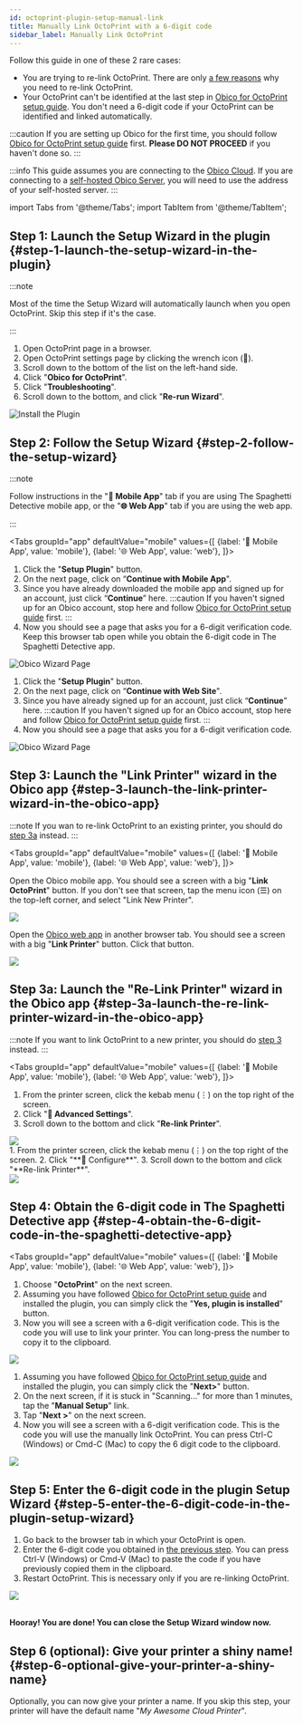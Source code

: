 ```yaml
---
id: octoprint-plugin-setup-manual-link
title: Manually Link OctoPrint with a 6-digit code
sidebar_label: Manually Link OctoPrint
---
```


Follow this guide in one of these 2 rare cases:

* You are trying to re-link OctoPrint. There are only [a few reasons](/docs/user-guides/relink-octoprint/) why you need to re-link OctoPrint.
* Your OctoPrint can't be identified at the last step in [Obico for OctoPrint setup guide](/docs/user-guides/octoprint-plugin-setup/). You don't need a 6-digit code if your OctoPrint can be identified and linked automatically.

:::caution
If you are setting up Obico for the first time, you should follow [Obico for OctoPrint setup guide](/docs/user-guides/octoprint-plugin-setup) first. **Please DO NOT PROCEED** if you haven't done so.
:::


:::info
This guide assumes you are connecting to the [Obico Cloud](https://app.obico.io). If you are connecting to a [self-hosted Obico Server](/docs/server-guides/), you will need to use the address of your self-hosted server.
:::


import Tabs from '@theme/Tabs';
import TabItem from '@theme/TabItem';

## Step 1: Launch the Setup Wizard in the plugin {#step-1-launch-the-setup-wizard-in-the-plugin}

:::note

Most of the time the Setup Wizard will automatically launch when you open OctoPrint. Skip this step if it's the case.

:::

1. Open OctoPrint page in a browser.
1. Open OctoPrint settings page by clicking the wrench icon (**🔧**).
1. Scroll down to the bottom of the list on the left-hand side.
1. Click "**Obico for OctoPrint**".
1. Click "**Troubleshooting**".
1. Scroll down to the bottom, and click "**Re-run Wizard**".

![Install the Plugin](/img/user-guides/setupguide/tsd-plugin-rerun-wizard.gif)

## Step 2: Follow the Setup Wizard {#step-2-follow-the-setup-wizard}

:::note

Follow instructions in the "**📱  Mobile App**" tab if you are using The Spaghetti Detective mobile app, or the "**🌐  Web App**" tab if you are using the web app.

:::

<Tabs
  groupId="app"
  defaultValue="mobile"
  values={[
    {label: '📱  Mobile App', value: 'mobile'},
    {label: '🌐  Web App', value: 'web'},
  ]}>
  <TabItem value="mobile">

1. Click the "**Setup Plugin**" button.
1. On the next page, click on “**Continue with Mobile App**".
1. Since you have already downloaded the mobile app and signed up for an account, just click “**Continue**” here.
  :::caution
  If you haven't signed up for an Obico account, stop here and follow [Obico for OctoPrint setup guide](/docs/user-guides/octoprint-plugin-setup) first.
  :::
1. Now you should see a page that asks you for a 6-digit verification code. Keep this browser tab open while you obtain the 6-digit code in The Spaghetti Detective app.

![Obico Wizard Page](/img/user-guides/setupguide/octoprint-plugin-verification-code.png)

  </TabItem>
  <TabItem value="web">

1. Click the "**Setup Plugin**" button.
1. On the next page, click on “**Continue with Web Site**".
1. Since you have already signed up for an account, just click “**Continue**” here.
  :::caution
  If you haven't signed up for an Obico account, stop here and follow [Obico for OctoPrint setup guide](/docs/user-guides/octoprint-plugin-setup) first.
  :::
1. Now you should see a page that asks you for a 6-digit verification code.

![Obico Wizard Page](/img/user-guides/setupguide/octoprint-plugin-verification-code.png)

  </TabItem>
</Tabs>

## Step 3: Launch the "Link Printer" wizard in the Obico app {#step-3-launch-the-link-printer-wizard-in-the-obico-app}

:::note
If you wan to re-link OctoPrint to an existing printer, you should do [step 3a](#step-3a-launch-the-re-link-printer-wizard-in-the-obico-app) instead.
:::

<Tabs
  groupId="app"
  defaultValue="mobile"
  values={[
    {label: '📱  Mobile App', value: 'mobile'},
    {label: '🌐  Web App', value: 'web'},
  ]}>
  <TabItem value="mobile">

Open the Obico mobile app. You should see a screen with a big "**Link OctoPrint**" button. If you don't see that screen, tap the menu icon (☰) on the top-left corner, and select "Link New Printer".

<div style={{display: "flex", justifyContent: "center"}}><img src="/img/user-guides/setupguide/launch-manual-link-mobile.jpg" /></div>

  </TabItem>
  <TabItem value="web">

Open the [Obico web app](https://app.obico.io/) in another browser tab. You should see a screen with a big "**Link Printer**" button.  Click that button.

<div style={{display: "flex", justifyContent: "center"}}><img src="/img/user-guides/setupguide/launch-manual-link-web.jpg" /></div>

  </TabItem>
</Tabs>

## Step 3a: Launch the "Re-Link Printer" wizard in the Obico app {#step-3a-launch-the-re-link-printer-wizard-in-the-obico-app}

:::note
If you want to link OctoPrint to a new printer, you should do [step 3](#step-3-launch-the-link-printer-wizard-in-the-obico-app) instead.
:::

<Tabs
  groupId="app"
  defaultValue="mobile"
  values={[
    {label: '📱  Mobile App', value: 'mobile'},
    {label: '🌐  Web App', value: 'web'},
  ]}>
  <TabItem value="mobile">

1. From the printer screen, click the kebab menu (⋮) on the top right of the screen.
2. Click "**🔧 Advanced Settings**".
3. Scroll down to the bottom and click "**Re-link Printer**".

<div style={{display: "flex", justifyContent: "center"}}><img src="/img/user-guides/setupguide/launch-relink-wizard-mobile.gif" /></div>

  </TabItem>
  <TabItem value="web">
1. From the printer screen, click the kebab menu (⋮) on the top right of the screen.
2. Click "**🔧 Configure**".
3. Scroll down to the bottom and click "**Re-link Printer**".

<div style={{display: "flex", justifyContent: "center"}}><img src="/img/user-guides/setupguide/launch-relink-wizard-web.gif" /></div>

  </TabItem>
</Tabs>


## Step 4: Obtain the 6-digit code in The Spaghetti Detective app {#step-4-obtain-the-6-digit-code-in-the-spaghetti-detective-app}

<Tabs
  groupId="app"
  defaultValue="mobile"
  values={[
    {label: '📱  Mobile App', value: 'mobile'},
    {label: '🌐  Web App', value: 'web'},
  ]}>
  <TabItem value="mobile">

1. Choose "**OctoPrint**" on the next screen.
1. Assuming you have followed [Obico for OctoPrint setup guide](/docs/user-guides/octoprint-plugin-setup/) and installed the plugin, you can simply click the "**Yes, plugin is installed**" button.
1. Now you will see a screen with a 6-digit verification code. This is the code you will use to link your printer. You can long-press the number to copy it to the clipboard.

<div style={{display: "flex", justifyContent: "center"}}><img src="/img/user-guides/setupguide/klipper-verification-code-mobile.jpg" /></div>

  </TabItem>

  <TabItem value="web">

1. Assuming you have followed [Obico for OctoPrint setup guide](/docs/user-guides/octoprint-plugin-setup/) and installed the plugin, you can simply click the "**Next>**" button.
1. On the next screen, if it is stuck in "Scanning..." for more than 1 minutes, tap the "**Manual Setup**" link.
1. Tap "**Next >**" on the next screen.
1. Now you will see a screen with a 6-digit verification code. This is the code you will use the manually link OctoPrint. You can press Ctrl-C (Windows) or Cmd-C (Mac) to copy the 6 digit code to the clipboard.

<div style={{display: "flex", justifyContent: "center"}}><img src="/img/user-guides/setupguide/manual-link-web.gif" /></div>

  </TabItem>
</Tabs>

## Step 5: Enter the 6-digit code in the plugin Setup Wizard {#step-5-enter-the-6-digit-code-in-the-plugin-setup-wizard}

1. Go back to the browser tab in which your OctoPrint is open.
1. Enter the 6-digit code you obtained in [the previous step](#step-3-link-octoprint-to-your-the-spaghetti-detective-account). You can press Ctrl-V (Windows) or Cmd-V (Mac) to paste the code if you have previously copied them in the clipboard.
1. Restart OctoPrint. This is necessary only if you are re-linking OctoPrint.

<div style={{display: "flex", justifyContent: "center"}}><img src="/img/user-guides/setupguide/tsd-plugin-code-success.gif" /></div>
<br />

**Hooray! You are done! You can close the Setup Wizard window now.**

## Step 6 (optional): Give your printer a shiny name! {#step-6-optional-give-your-printer-a-shiny-name}

Optionally, you can now give your printer a name. If you skip this step, your printer will have the default name "*My Awesome Cloud Printer*".

<b />

